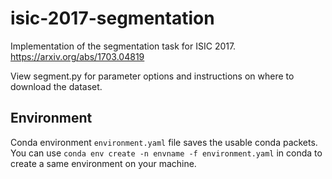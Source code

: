 # isic-2017-segmentation
Implementation of the segmentation task for ISIC 2017. https://arxiv.org/abs/1703.04819

View segment.py for parameter options and instructions on where to download the dataset.

## Environment
Conda environment `environment.yaml` file saves the usable conda packets. You can use `conda env create -n envname -f environment.yaml` in conda to create a same environment on your machine.
